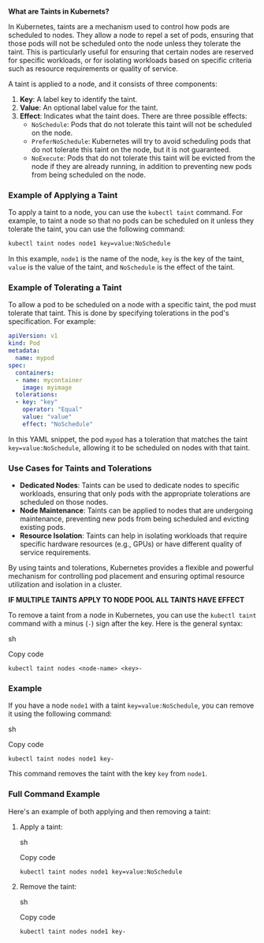 **What are Taints in Kubernets?**

In Kubernetes, taints are a mechanism used to control how pods are scheduled to nodes. They allow a node to repel a set of pods, ensuring that those pods will not be scheduled onto the node unless they tolerate the taint. This is particularly useful for ensuring that certain nodes are reserved for specific workloads, or for isolating workloads based on specific criteria such as resource requirements or quality of service.

A taint is applied to a node, and it consists of three components:

1. **Key**: A label key to identify the taint.
2. **Value**: An optional label value for the taint.
3. **Effect**: Indicates what the taint does. There are three possible effects:
   - `NoSchedule`: Pods that do not tolerate this taint will not be scheduled on the node.
   - `PreferNoSchedule`: Kubernetes will try to avoid scheduling pods that do not tolerate this taint on the node, but it is not guaranteed.
   - `NoExecute`: Pods that do not tolerate this taint will be evicted from the node if they are already running, in addition to preventing new pods from being scheduled on the node.

### Example of Applying a Taint

To apply a taint to a node, you can use the `kubectl taint` command. For example, to taint a node so that no pods can be scheduled on it unless they tolerate the taint, you can use the following command:

```sh
kubectl taint nodes node1 key=value:NoSchedule
```

In this example, `node1` is the name of the node, `key` is the key of the taint, `value` is the value of the taint, and `NoSchedule` is the effect of the taint.

### Example of Tolerating a Taint

To allow a pod to be scheduled on a node with a specific taint, the pod must tolerate that taint. This is done by specifying tolerations in the pod's specification. For example:

```yaml
apiVersion: v1
kind: Pod
metadata:
  name: mypod
spec:
  containers:
  - name: mycontainer
    image: myimage
  tolerations:
  - key: "key"
    operator: "Equal"
    value: "value"
    effect: "NoSchedule"
```

In this YAML snippet, the pod `mypod` has a toleration that matches the taint `key=value:NoSchedule`, allowing it to be scheduled on nodes with that taint.

### Use Cases for Taints and Tolerations

- **Dedicated Nodes**: Taints can be used to dedicate nodes to specific workloads, ensuring that only pods with the appropriate tolerations are scheduled on those nodes.
- **Node Maintenance**: Taints can be applied to nodes that are undergoing maintenance, preventing new pods from being scheduled and evicting existing pods.
- **Resource Isolation**: Taints can help in isolating workloads that require specific hardware resources (e.g., GPUs) or have different quality of service requirements.

By using taints and tolerations, Kubernetes provides a flexible and powerful mechanism for controlling pod placement and ensuring optimal resource utilization and isolation in a cluster.

**IF MULTIPLE TAINTS APPLY TO NODE POOL ALL TAINTS HAVE EFFECT**


To remove a taint from a node in Kubernetes, you can use the `kubectl taint` command with a minus (`-`) sign after the key. Here is the general syntax:

sh

Copy code

`kubectl taint nodes <node-name> <key>-`

### Example

If you have a node `node1` with a taint `key=value:NoSchedule`, you can remove it using the following command:

sh

Copy code

`kubectl taint nodes node1 key-`

This command removes the taint with the key `key` from `node1`.

### Full Command Example

Here's an example of both applying and then removing a taint:

1. Apply a taint:
    
    sh
    
    Copy code
    
    `kubectl taint nodes node1 key=value:NoSchedule`
    
2. Remove the taint:
    
    sh
    
    Copy code
    
    `kubectl taint nodes node1 key-`


